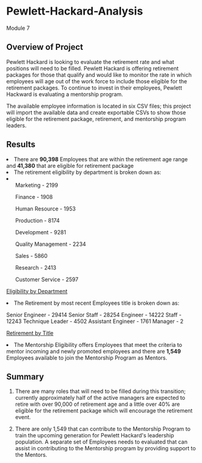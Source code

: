 # Pewlett-Hackard-Analysis
Module 7

## Overview of Project

Pewlett Hackard is looking to evaluate the retirement rate and what positions will need to be filled. Pewlett Hackard is offering retirement packages for those that qualify and would like to monitor the rate in which employees will age out of the work force to include those eligible for the retirement packages. To continue to invest in their employees, Pewlett Hackward is evaluating a mentorship program. 

The available employee information is located in six CSV files; this project will import the available data and create exportable CSVs to show those eligible for the retirement package, retirement, and mentorship program leaders.

## Results

<li>There are <b>90,398</b> Employees that are within the retirement age range and <b>41,380</b> that are eligible for retirement package</li>

<li> The retirement eligibility by department is broken down as: <li>
<ul> Marketing - 2199 </ul>
<ul> Finance - 1908 </ul> 
<ul> Human Resource - 1953 </ul>
<ul> Production -  8174 </ul>
<ul> Development - 9281 </ul> 
<ul> Quality Management - 2234 </ul> 
<ul> Sales - 5860 </ul>
<ul> Research - 2413 </ul>
<ul> Customer Service - 2597 </ul>

[Eligibility by Department](https://github.com/jadafler/Pewlett-Hackard-Analysis/blob/main/Analysis-Projects-Folder/Pewlett-Hackard-Analysis-Folder/Data/eligibility_by_department.csv)

<li> The Retirement by most recent Employees title is broken down as:</li>

Senior Engineer - 29414 
Senior Staff - 28254
Engineer - 14222 
Staff - 12243
Technique Leader - 4502 
Assistant Engineer - 1761 
Manager - 2 

[Retirement by Title](https://github.com/jadafler/Pewlett-Hackard-Analysis/blob/main/Analysis-Projects-Folder/Pewlett-Hackard-Analysis-Folder/Data/retirement_titles.csv)

<li> The Mentorship Eligibility offers Employees that meet the criteria to mentor incoming and newly promoted employees and there are <b>1,549</b> Employees available to join the Mentorship Program as Mentors. </li>

## Summary

1. There are many roles that will need to be filled during this transition; currently approximately half of the active managers are expected to retire with over 90,000 of retirement age and a little over 40% are eligible for the retirement package which will encourage the retirement event. </li>

2. There are only 1,549 that can contribute to the Mentorship Program to train the upcoming generation for Pewlett Hackard's leadership population. A separate set of Employees needs to evaluated that can assist in contributing to the Mentorship program by providing support to the Mentors. </li>

